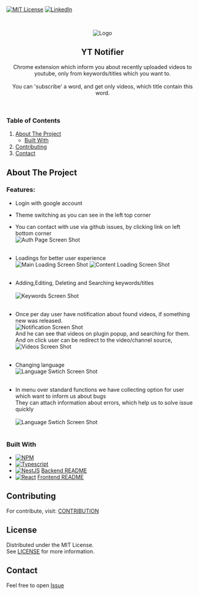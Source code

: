 [![MIT License][license-shield]][license-url]
[![LinkedIn][linkedin-shield]][linkedin-url]


<br />
<div>
<p align="center">
    <img src="react-app/public/logo-128.png" alt="Logo">
</p>

<h2 align="center">YT Notifier</h2>

  <p align="center">
    Chrome extension which inform you about recently uploaded videos to youtube, 
    only from keywords/titles which you want to.
    <br/>
    <br/>
    You can 'subscribe' a word, and get only videos, which title contain this word. 
  </p>
</div>

<br/>

<h3>Table of Contents</h3>
  <ol>
    <li>
      <a href="#about-the-project">About The Project</a>
      <ul>
        <li><a href="#built-with">Built With</a></li>
      </ul>
    </li>
    <li><a href="#contributing">Contributing</a></li>
    <li><a href="#contact">Contact</a></li>
  </ol>

## About The Project

### Features:

- Login with google account
- Theme switching as you can see in the left top corner
- You can contact with use via github issues, by clicking link on left bottom corner
  <br/>
  ![Auth Page Screen Shot][auth-page-screenshot]
  <br/>
  <br/>

- Loadings for better user experience
  <br/>
  ![Main Loading Screen Shot][main-loading-screenshot]
  ![Content Loading Screen Shot][content-loading-screenshot]
  <br/>
  <br/>

- Adding,Editing, Deleting and Searching keywords/titles
  <br/>
  <br/>
  ![Keywords Screen Shot][keywords-screenshot]
  <br/>
  <br/>

- Once per day user have notification about found videos, if something new was released.
  <br/>
  ![Notification Screen Shot][notification-screenshot]
  <br/>
  And he can see that videos on plugin popup, and searching for them.
  <br/>
  And on click user can be redirect to the video/channel source,
  <br/>
  ![Videos Screen Shot][videos-screenshot]
  <br/>
  <br/>
- Changing language
  <br/>
  ![Language Swtich Screen Shot][language-switch-screenshot]
  <br/>
  <br/>
- In menu over standard functions we have collecting option for user which want to inform us about bugs
  <br/>
  They can attach information about errors, which help us to solve issue quickly  
  <br/>
  ![Language Swtich Screen Shot][menu-screenshot]
  <br/>
  <br/>

### Built With

* [![NPM][npm-shield]][npm-url]
* [![Typescript][typescript-shield]][typescript-url]
* [![NestJS][nestjs-shield]][nestjs-url]
  [Backend README](https://github.com/PatrykKuniczak/YT_Search_Plugin/blob/main/nest-app/README.md)
* [![React][react-shield]][react-url]
  [Frontend README](https://github.com/PatrykKuniczak/YT_Search_Plugin/blob/main/react-app/README.md)

## Contributing

For contribute, visit: [CONTRIBUTION](https://github.com/PatrykKuniczak/YT_Search_Plugin/blob/main/CONTRIBUTION.md)

## License

Distributed under the MIT License.
<br/>
See [LICENSE](https://github.com/PatrykKuniczak/YT_Search_Plugin/blob/main/LICENCE) for more information.

## Contact

Feel free to open [Issue](https://github.com/PatrykKuniczak/YT_Search_Plugin/issues)

<!-- MARKDOWN LINKS & IMAGES -->

[npm-shield]: https://img.shields.io/badge/NPM-%23CB3837.svg?style=for-the-badge&logo=npm&logoColor=white

[npm-url]: https://www.npmjs.com/

[typescript-shield]: https://img.shields.io/badge/Typescript-3178C6?style=flat-square&logo=typescript&logoColor=white

[typescript-url]: https://www.typescriptlang.org/

[license-shield]: https://img.shields.io/github/license/othneildrew/Best-README-Template.svg

[license-url]: https://github.com/PatrykKuniczak/YT_Search_Plugin/blob/main/LICENCE

[linkedin-shield]: https://img.shields.io/badge/-LinkedIn-black.svg?style=for-the-badge&logo=linkedin&colorB=555

[linkedin-url]: https://www.linkedin.com/in/patryk-kuniczak-61b416238

[react-shield]: https://img.shields.io/badge/React-20232A?style=for-the-badge&logo=react&logoColor=61DAFB

[react-url]: https://react.dev/

[nestjs-shield]: https://img.shields.io/badge/nestjs-%23E0234E.svg?style=for-the-badge&logo=nestjs&logoColor=white

[nestjs-url]: https://nestjs.com

[auth-page-screenshot]: assets/auth-page.png

[main-loading-screenshot]: assets/main-loading-screen.png

[content-loading-screenshot]: assets/content-loading.png

[keywords-screenshot]: assets/keywords.png

[videos-screenshot]: assets/videos.png

[notification-screenshot]: assets/notification.png

[language-switch-screenshot]: assets/language-switch.png

[menu-screenshot]: assets/menu.png

